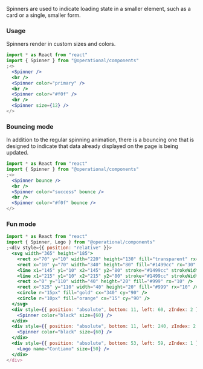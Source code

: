 Spinners are used to indicate loading state in a smaller element, such as a card or a single, smaller form.

### Usage

Spinners render in custom sizes and colors.

```jsx
import * as React from "react"
import { Spinner } from "@operational/components"
;<>
  <Spinner />
  <br />
  <Spinner color="primary" />
  <br />
  <Spinner color="#f0f" />
  <br />
  <Spinner size={12} />
</>
```

### Bouncing mode

In addition to the regular spinning animation, there is a bouncing one that is designed to indicate that data already displayed on the page is being updated.

```jsx
import * as React from "react"
import { Spinner } from "@operational/components"
;<>
  <Spinner bounce />
  <br />
  <Spinner color="success" bounce />
  <br />
  <Spinner color="#f0f" bounce />
</>
```

### Fun mode

```jsx
import * as React from "react"
import { Spinner, Logo } from "@operational/components"
;<div style={{ position: "relative" }}>
  <svg width="365" height="185">
    <rect x="70" y="10" width="220" height="130" fill="transparent" rx="150" stroke="#1499cc" strokeWidth="10" />
    <rect x="10" y="70" width="340" height="80" fill="#1499cc" rx="30" />
    <line x1="145" y1="10" x2="145" y2="80" stroke="#1499cc" strokeWidth="10" />
    <line x1="215" y1="10" x2="215" y2="80" stroke="#1499cc" strokeWidth="10" />
    <rect x="0" y="110" width="40" height="20" fill="#999" rx="10" />
    <rect x="325" y="110" width="40" height="20" fill="#999" rx="10" />
    <circle r="15px" fill="gold" cx="340" cy="90" />
    <circle r="10px" fill="orange" cx="15" cy="90" />
  </svg>
  <div style={{ position: "absolute", bottom: 11, left: 60, zIndex: 2 }}>
    <Spinner color="black" size={60} />
  </div>
  <div style={{ position: "absolute", bottom: 11, left: 240, zIndex: 2 }}>
    <Spinner color="black" size={60} />
  </div>
  <div style={{ position: "absolute", bottom: 53, left: 59, zIndex: 1 }}>
    <Logo name="Contiamo" size={50} />
  </div>
</div>
```
